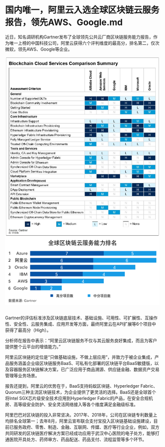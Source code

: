 # 国内唯一，阿里云入选全球区块链云服务报告，领先AWS、Google.md

近日，知名调研机构Gartner发布了全球领先公共云厂商区块链服务能力报告，作为唯一上榜的中国科技公司，阿里云获得六个评判维度的最高分，排名第二，仅次微软，领先AWS、Google等企业。

<div style="text-align:center" align="center">
<img src="/images/国内唯一，阿里云入选全球区块链云服务报告，领先AWS、Google1.jpeg" align="center" />
</div>
<div style="text-align:center" align="center">
<img src="/images/国内唯一，阿里云入选全球区块链云服务报告，领先AWS、Google2.jpeg" align="center" />
</div>
</br>

Gartner的评估标准涉及区块链底层技术、基础设施、可用性、可扩展性、互操作性、安全性、云服务集成、应用开发等方面，最终阿里云在API扩展等6个项目中获得了最高分（High）。

分析师在报告中表示：“阿里云区块链服务不仅与其云服务良好集成，而且为客户提供整个云平台的增值能力。”

阿里云区块链的定位是“只做基础设施，不做上层应用”，并致力于被企业集成，产品服务涵盖企业级区块链服务BaaS、可私有化部署的区块链平台BaaS敏捷版，以及容器服务区块链解决方案，已广泛应用于商品溯源、供应链金融、数据资产交易管理等业务场景。

报告还提到，阿里云的优势在于，BaaS支持蚂蚁区块链、Hyperledger Fabric、Quorum三种主流区块链技术，为企业提供了更灵活的选择。BaaS还是全球首个将Intel SGX芯片级安全技术应用到Hyperledger Fabric的产品，在安全合规机房、高等级安全防护、安全灵活网络接入等各个维度满足金融级标准。

阿里巴巴对区块链的投入非常坚决。2017年、2018年，公司在区块链专利数量上均排名全球第一；去年8月，阿里云宣布联合支付宝投入区块链基础设施建设，目前已服务政府、零售、制造、金融、互联网、传媒、医疗等行业企业，例如，双方共同研发的区块链医疗解决方案已经成功应用于武汉中心医院的电子处方，能够打通医院开具处方、药师审方、药品配送、药品支付、流程监管等多个环节。
